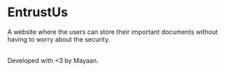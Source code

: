 # EntrustUs

A website where the users can store their important documents without having to worry about the security.

<br>
Developed with <3 by Mayaan.
